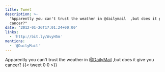 ```yaml
---
title: Tweet
description: >-
  "Apparently you can't trust the weather in @dailymail  ,but does it give  you
  cancer?"
date: '2012-01-26T17:01:24+00:00'
links:
  - 'http://bit.ly/AvyH5m'
mentions:
  - '@DailyMail'
---
```

Apparently you can't trust the weather in [@DailyMail](https://twitter.com/@DailyMail)  ,but does it give  you cancer?
      {{< tweet 0 0 >}}
    

